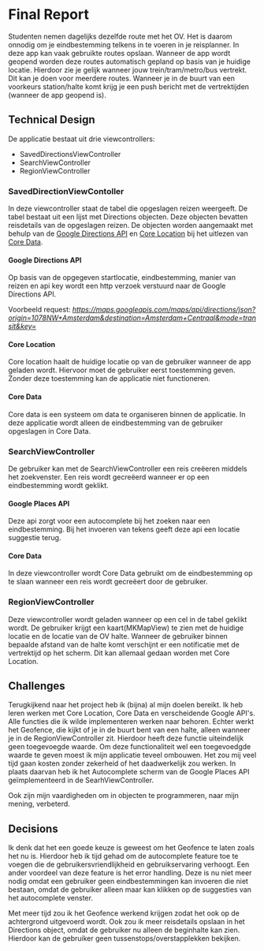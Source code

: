 # Final Report
Studenten nemen dagelijks dezelfde route met het OV. Het is daarom onnodig om je eindbestemming telkens in te voeren in je reisplanner. In deze app kan vaak gebruikte routes opslaan. Wanneer de app wordt geopend worden deze routes automatisch gepland op basis van je huidige locatie. Hierdoor zie je gelijk wanneer jouw trein/tram/metro/bus vertrekt. Dit kan je doen voor meerdere routes. Wanneer je in de buurt van een voorkeurs station/halte komt krijg je een push bericht met de vertrektijden (wanneer de app geopend is).

## Technical Design

De applicatie bestaat uit drie viewcontrollers: 
* SavedDirectionsViewController
* SearchViewController
* RegionViewController

### SavedDirectionViewContoller

In deze viewcontroller staat de tabel die opgeslagen reizen weergeeft. De tabel bestaat uit een lijst met Directions objecten. Deze objecten bevatten reisdetails van de opgeslagen reizen. De objecten worden aangemaakt met behulp van de [Google Directions API](#google-directions-api) en [Core Location](#core-location) bij het uitlezen van [Core Data](#core-data).

#### Google Directions API
Op basis van de opgegeven startlocatie, eindbestemming, manier van reizen en api key wordt een http verzoek verstuurd naar de Google Directions API. 

Voorbeeld request: *https://maps.googleapis.com/maps/api/directions/json?origin=1078NW+Amsterdam&destination=Amsterdam+Centraal&mode=transit&key=*

#### Core Location
Core location haalt de huidige locatie op van de gebruiker wanneer de app geladen wordt. Hiervoor moet de gebruiker eerst toestemming geven. Zonder deze toestemming kan de applicatie niet functioneren. 

#### Core Data
Core data is een systeem om data te organiseren binnen de applicatie. In deze applicatie wordt alleen de eindbestemming van de gebruiker opgeslagen in Core Data. 

### SearchViewController
De gebruiker kan met de SearchViewController een reis creëeren middels het zoekvenster. Een reis wordt gecreëerd wanneer er op een eindbestemming wordt geklikt.

#### Google Places API
Deze api zorgt voor een autocomplete bij het zoeken naar een eindbestemming. Bij het invoeren van tekens geeft deze api een locatie suggestie terug.

#### Core Data
In deze viewcontroller wordt Core Data gebruikt om de eindbestemming op te slaan wanneer een reis wordt gecreëert door de gebruiker. 

### RegionViewController
Deze viewcontroller wordt geladen wanneer op een cel in de tabel geklikt wordt. De gebruiker krijgt een kaart(MKMapView) te zien met de huidige locatie en de locatie van de OV halte. Wanneer de gebruiker binnen bepaalde afstand van de halte komt verschijnt er een notificatie met de vertrektijd op het scherm. Dit kan allemaal gedaan worden met Core Location.

## Challenges
Terugkijkend naar het project heb ik (bijna) al mijn doelen bereikt. Ik heb leren werken met Core Location, Core Data en verscheidende Google API's. Alle functies die ik wilde implementeren werken naar behoren. Echter werkt het Geofence, die kijkt of je in de buurt bent van een halte, alleen wanneer je in de RegionViewController zit. Hierdoor heeft deze functie uiteindelijk geen toegevoegde waarde. Om deze functionaliteit wel een toegevoedgde waarde te geven moest ik mijn applicatie teveel ombouwen. Het zou mij veel tijd gaan kosten zonder zekerheid of het daadwerkelijk zou werken. In plaats daarvan heb ik het Autocomplete scherm van de Google Places API geïmplementeerd in de SearhViewController. 
    
Ook zijn mijn vaardigheden om in objecten te programmeren, naar mijn mening, verbeterd.

## Decisions
Ik denk dat het een goede keuze is geweest om het Geofence te laten zoals het nu is. Hierdoor heb ik  tijd gehad om de autocomplete feature toe te voegen die de gebruikersvriendlijkheid en gebruikservaring verhoogt. Een ander voordeel van deze feature is het error handling. Deze is nu niet meer nodig omdat een gebruiker geen eindbestemmingen kan invoeren die niet bestaan, omdat de gebruiker alleen maar kan klikken op de suggesties van het autocomplete venster.

Met meer tijd zou ik het Geofence werkend krijgen zodat het ook op de achtergrond uitgevoerd wordt. Ook zou ik meer reisdetails opslaan in het Directions object, omdat de gebruiker nu alleen de beginhalte kan zien. Hierdoor kan de gebruiker geen tussenstops/overstapplekken bekijken.







